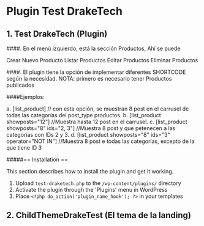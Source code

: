 # Plugin Test DrakeTech

## 1. Test DrakeTech (Plugin)

####. En el menú izquierdo, está la sección Productos, Ahí se puede

Crear Nuevo Producto
Listar Productos
Editar Productos
Eliminar Productos

####. El plugin tiene la opción de implementar diferentes SHORTCODE según la necesidad.
NOTA: primero es necesario tener Productos publicados

####Ejemplos:

a. [list_product] // con esta opción, se muestran 8 post en el carrusel de todas las categorías del post_type productos.
b. [list_product showposts="12"] //Muestra hasta 12 post en el carrusel.
c. [list_product showposts="8" ids="2, 3"] //Muestra 8 post y que petenecen a las categorías con IDs 2 y 3.
d. [list_product showposts="8" ids="3" operator="NOT IN"] //Muestra 8 post e todas las categorías, excepto de la que tiene ID 3

#####== Installation ==

This section describes how to install the plugin and get it working.

1. Upload `test-draketech.php` to the `/wp-content/plugins/` directory
1. Activate the plugin through the 'Plugins' menu in WordPress
1. Place `<?php do_action('plugin_name_hook'); ?>` in your templates

## 2. ChildThemeDrakeTest (El tema de la landing)
